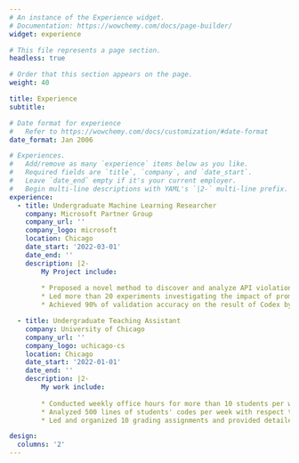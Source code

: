 ```yaml
---
# An instance of the Experience widget.
# Documentation: https://wowchemy.com/docs/page-builder/
widget: experience

# This file represents a page section.
headless: true

# Order that this section appears on the page.
weight: 40

title: Experience
subtitle:

# Date format for experience
#   Refer to https://wowchemy.com/docs/customization/#date-format
date_format: Jan 2006

# Experiences.
#   Add/remove as many `experience` items below as you like.
#   Required fields are `title`, `company`, and `date_start`.
#   Leave `date_end` empty if it's your current employer.
#   Begin multi-line descriptions with YAML's `|2-` multi-line prefix.
experience:
  - title: Undergraduate Machine Learning Researcher
    company: Microsoft Partner Group
    company_url: ''
    company_logo: microsoft
    location: Chicago
    date_start: '2022-03-01'
    date_end: ''
    description: |2-
        My Project include:
        
        * Proposed a novel method to discover and analyze API violations by using Large Language Model
        * Led more than 20 experiments investigating the impact of prompts sentences on the accuracy of Codex output
        * Achieved 90% of validation accuracy on the result of Codex by fine-tuning input prompts and customized post-processing pipeline

  - title: Undergraduate Teaching Assistant
    company: University of Chicago
    company_url: ''
    company_logo: uchicago-cs
    location: Chicago
    date_start: '2022-01-01'
    date_end: ''
    description: |2-
        My work include:
        
        * Conducted weekly office hours for more than 10 students per week to clarify fundamental programming concepts such as Linked List
        * Analyzed 500 lines of students' codes per week with respect to quality and efficiency
        * Led and organized 10 grading assignments and provided detailed feedback to 8 graders.

design:
  columns: '2'
---
```

